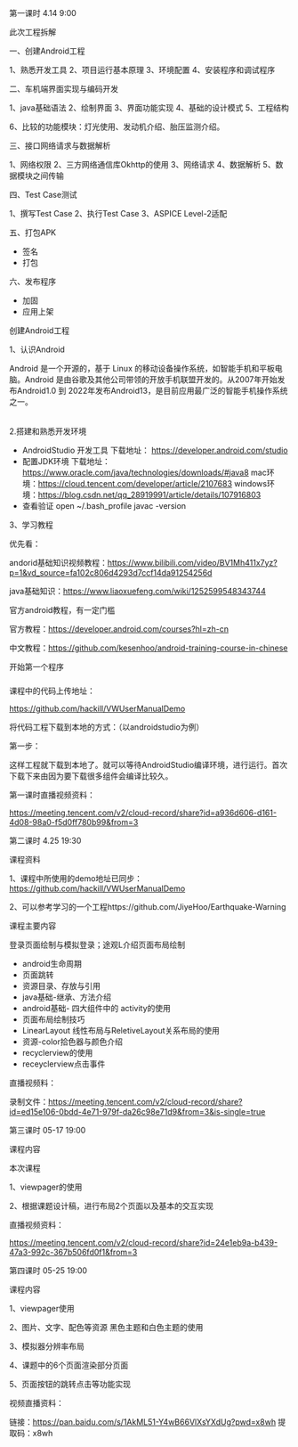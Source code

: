 

第一课时 4.14 9:00



此次工程拆解

一、创建Android工程

1、熟悉开发工具
2、项目运行基本原理
3、环境配置
4、安装程序和调试程序

二、车机端界面实现与编码开发

1、java基础语法
2、绘制界面
3、界面功能实现
4、基础的设计模式
5、工程结构

6、比较的功能模块：灯光使用、发动机介绍、胎压监测介绍。

三、接口网络请求与数据解析

1、网络权限
2、三方网络通信库Okhttp的使用
3、网络请求
4、数据解析
5、数据模块之间传输

四、Test Case测试

1、撰写Test Case
2、执行Test Case
3、ASPICE Level-2适配

五、打包APK

- 签名
- 打包

六、发布程序

- 加固
- 应用上架









创建Android工程

1、认识Android

Android 是一个开源的，基于 Linux 的移动设备操作系统，如智能手机和平板电脑。Android 是由谷歌及其他公司带领的开放手机联盟开发的。从2007年开始发布Android1.0  到 2022年发布Android13，是目前应用最广泛的智能手机操作系统之一。





###### 

2.搭建和熟悉开发环境

- AndroidStudio 开发工具
  下载地址： https://developer.android.com/studio
- 配置JDK环境
  下载地址：https://www.oracle.com/java/technologies/downloads/#java8
  mac环境：https://cloud.tencent.com/developer/article/2107683
  windows环境：https://blog.csdn.net/qq_28919991/article/details/107916803
- 查看验证
  open ~/.bash_profile
  javac -version





3、学习教程

优先看：

andorid基础知识视频教程：https://www.bilibili.com/video/BV1Mh411x7yz?p=1&vd_source=fa102c806d4293d7ccf14da91254256d

java基础知识：https://www.liaoxuefeng.com/wiki/1252599548343744



官方android教程，有一定门槛

官方教程：https://developer.android.com/courses?hl=zh-cn

中文教程：https://github.com/kesenhoo/android-training-course-in-chinese



开始第一个程序

##### 

课程中的代码上传地址：

https://github.com/hackill/VWUserManualDemo



将代码工程下载到本地的方式：（以androidstudio为例）



第一步：







这样工程就下载到本地了。就可以等待AndroidStudio编译环境，进行运行。首次下载下来由因为要下载很多组件会编译比较久。

第一课时直播视频资料：

https://meeting.tencent.com/v2/cloud-record/share?id=a936d606-d161-4d08-98a0-f5d0ff780b99&from=3



第二课时 4.25 19:30

课程资料

1、课程中所使用的demo地址已同步：https://github.com/hackill/VWUserManualDemo

2、可以参考学习的一个工程https://github.com/JiyeHoo/Earthquake-Warning



课程主要内容

登录页面绘制与模拟登录；途观L介绍页面布局绘制

- android生命周期
- 页面跳转
- 资源目录、存放与引用
- java基础-继承、方法介绍
- android基础- 四大组件中的 activity的使用
- 页面布局绘制技巧
- LinearLayout 线性布局与ReletiveLayout关系布局的使用
- 资源-color拾色器与颜色介绍
- recyclerview的使用
- receyclerview点击事件



直播视频料：

录制文件：https://meeting.tencent.com/v2/cloud-record/share?id=ed15e106-0bdd-4e71-979f-da26c98e71d9&from=3&is-single=true



第三课时  05-17 19:00

课程内容

本次课程

1、viewpager的使用

2、根据课题设计稿，进行布局2个页面以及基本的交互实现



直播视频资料：

https://meeting.tencent.com/v2/cloud-record/share?id=24e1eb9a-b439-47a3-992c-367b506fd0f1&from=3





第四课时  05-25 19:00

课程内容

1、viewpager使用

2、图片、文字、配色等资源 黑色主题和白色主题的使用

3、模拟器分辨率布局

4、课题中的6个页面渲染部分页面

5、页面按钮的跳转点击等功能实现







视频直播资料：

链接：https://pan.baidu.com/s/1AkML51-Y4wB66VlXsYXdUg?pwd=x8wh
提取码：x8wh
